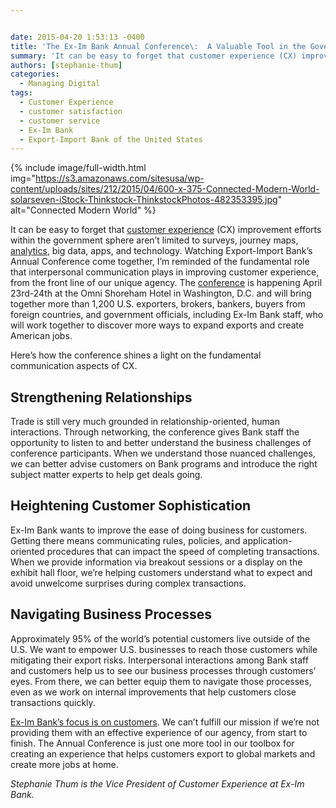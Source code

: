```yaml
---


date: 2015-04-20 1:53:13 -0400
title: 'The Ex-Im Bank Annual Conference\:  A Valuable Tool in the Government CX Toolbox'
summary: 'It can be easy to forget that customer experience (CX) improvement efforts within the government sphere aren&rsquo;t limited to surveys, journey maps, analytics, big data, apps, and technology. Watching Export-Import Bank&rsquo;s Annual Conference come together, I&rsquo;m reminded of the fundamental role that interpersonal communication plays in improving customer experience, from the front line of our'
authors: [stephanie-thum]
categories:
  - Managing Digital
tags:
  - Customer Experience
  - customer satisfaction
  - customer service
  - Ex-Im Bank
  - Export-Import Bank of the United States
---
```



{% include image/full-width.html img="https://s3.amazonaws.com/sitesusa/wp-content/uploads/sites/212/2015/04/600-x-375-Connected-Modern-World-solarseven-iStock-Thinkstock-ThinkstockPhotos-482353395.jpg" alt="Connected Modern World" %} 

It can be easy to forget that [customer experience](https://www.WHATEVER/tag/customer-experience-2/) (CX) improvement efforts within the government sphere aren’t limited to surveys, journey maps, [analytics](https://www.WHATEVER/2014/06/16/government-cx-where-do-you-find-the-right-foundational-metrics/), big data, apps, and technology. Watching Export-Import Bank’s Annual Conference come together, I’m reminded of the fundamental role that interpersonal communication plays in improving customer experience, from the front line of our unique agency. The [conference](http://www.exim.gov/newsandevents/events/annualconference/2015/) is happening April 23rd-24th at the Omni Shoreham Hotel in Washington, D.C. and will bring together more than 1,200 U.S. exporters, brokers, bankers, buyers from foreign countries, and government officials, including Ex-Im Bank staff, who will work together to discover more ways to expand exports and create American jobs.

Here’s how the conference shines a light on the fundamental communication aspects of CX.

## Strengthening Relationships

Trade is still very much grounded in relationship-oriented, human interactions. Through networking, the conference gives Bank staff the opportunity to listen to and better understand the business challenges of conference participants. When we understand those nuanced challenges, we can better advise customers on Bank programs and introduce the right subject matter experts to help get deals going.

## Heightening Customer Sophistication

Ex-Im Bank wants to improve the ease of doing business for customers. Getting there means communicating rules, policies, and application-oriented procedures that can impact the speed of completing transactions. When we provide information via breakout sessions or a display on the exhibit hall floor, we’re helping customers understand what to expect and avoid unwelcome surprises during complex transactions.

## Navigating Business Processes

Approximately 95% of the world&#8217;s potential customers live outside of the U.S. We want to empower U.S. businesses to reach those customers while mitigating their export risks. Interpersonal interactions among Bank staff and customers help us to see our business processes through customers&#8217; eyes. From there, we can better equip them to navigate those processes, even as we work on internal improvements that help customers close transactions quickly.

[Ex-Im Bank&#8217;s focus is on customers](https://www.WHATEVER/2014/02/21/customer-experience-video-blog-stephanie-thum-export-import-bank/). We can&#8217;t fulfill our mission if we&#8217;re not providing them with an effective experience of our agency, from start to finish. The Annual Conference is just one more tool in our toolbox for creating an experience that helps customers export to global markets and create more jobs at home.

_Stephanie Thum is the Vice President of Customer Experience at Ex-Im Bank._